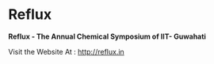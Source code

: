 # Reflux

**Reflux - The Annual Chemical Symposium of IIT- Guwahati**

Visit the Website At : http://reflux.in 
